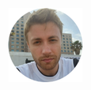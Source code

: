 <img src="https://github.com/vovasazonov/portfolio/blob/master/assets/img/profile.png" alt="Girl in a jacket" width="150" height="150">
